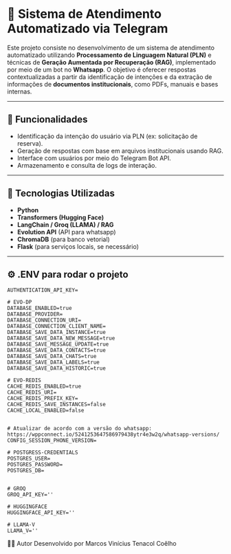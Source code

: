 # 🤖 Sistema de Atendimento Automatizado via Telegram

Este projeto consiste no desenvolvimento de um sistema de atendimento automatizado utilizando **Processamento de Linguagem Natural (PLN)** e técnicas de **Geração Aumentada por Recuperação (RAG)**, implementado por meio de um bot no **Whatsapp**. O objetivo é oferecer respostas contextualizadas a partir da identificação de intenções e da extração de informações de **documentos institucionais**, como PDFs, manuais e bases internas.

---

## 📌 Funcionalidades

- Identificação da intenção do usuário via PLN (ex: solicitação de reserva).
- Geração de respostas com base em arquivos institucionais usando RAG.
- Interface com usuários por meio do Telegram Bot API.
- Armazenamento e consulta de logs de interação.

---

## 🧠 Tecnologias Utilizadas

- **Python**
- **Transformers (Hugging Face)**
- **LangChain / Groq (LLAMA) / RAG**
- **Evolution API** (API para whatsapp)
- **ChromaDB** (para banco vetorial)
- **Flask** (para serviços locais, se necessário)

---

## ⚙️ .ENV para rodar o projeto
```# EVO-GLOBAL-API-KEY
AUTHENTICATION_API_KEY=

# EVO-DP
DATABASE_ENABLED=true
DATABASE_PROVIDER=
DATABASE_CONNECTION_URI=
DATABASE_CONNECTION_CLIENT_NAME=
DATABASE_SAVE_DATA_INSTANCE=true
DATABASE_SAVE_DATA_NEW_MESSAGE=true
DATABASE_SAVE_MESSAGE_UPDATE=true
DATABASE_SAVE_DATA_CONTACTS=true
DATABASE_SAVE_DATA_CHATS=true
DATABASE_SAVE_DATA_LABELS=true
DATABASE_SAVE_DATA_HISTORIC=true

# EVO-REDIS
CACHE_REDIS_ENABLED=true
CACHE_REDIS_URI=
CACHE_REDIS_PREFIX_KEY=
CACHE_REDIS_SAVE_INSTANCES=false
CACHE_LOCAL_ENABLED=false


# Atualizar de acordo com a versão do whatsapp: https://wppconnect.io/5241253647586979438ytr4e3w2q/whatsapp-versions/
CONFIG_SESSION_PHONE_VERSION=

# POSTGRESS-CREDENTIALS
POSTGRES_USER=
POSTGRES_PASSWORD=
POSTGRES_DB=


# GROQ
GROQ_API_KEY=''

# HUGGINGFACE
HUGGINGFACE_API_KEY=''

# LLAMA-V
LLAMA_V=''
```

👨‍💻 Autor
Desenvolvido por Marcos Vinícius Tenacol Coêlho 

